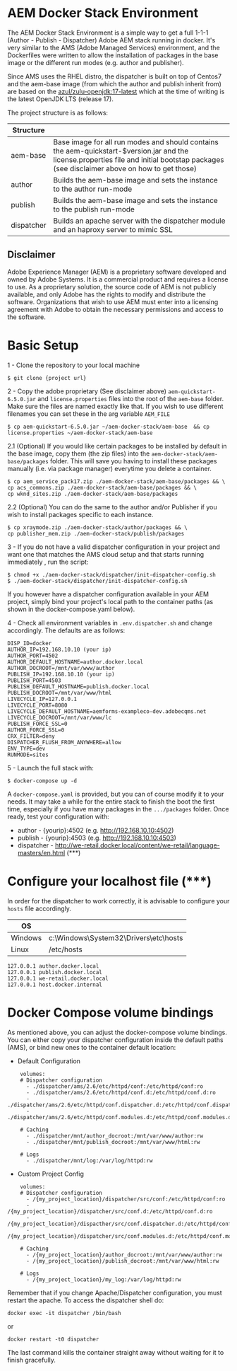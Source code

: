 # AEM Docker Stack Environment

The AEM Docker Stack Environment is a simple way to get a full 1-1-1 (Author - Publish - Dispatcher) Adobe AEM stack running in docker.
It's very similar to the AMS (Adobe Managed Services) environment, and the Dockerfiles were written to allow the installation of packages in the base image or the different run modes (e.g. author and publisher).

Since AMS uses the RHEL distro, the dispatcher is built on top of Centos7 and the aem-base image (from which the author and publish inherit from) are based on the [azul/zulu-openjdk:17-latest](https://hub.docker.com/r/azul/zulu-openjdk) which at the time of writing is the latest OpenJDK LTS (release 17).

The project structure is as follows:

| Structure  |                                                  |
|------------|--------------------------------------------------|
| aem-base   | Base image for all run modes and should contains the aem-quickstart-$version.jar and the license.properties file and initial bootstap packages (see disclaimer above on how to get those) |
| author     | Builds the aem-base image and sets the instance to the author run-mode |
| publish    | Builds the aem-base image and sets the instance to the publish run-mode |
| dispatcher | Builds an apache server with the dispatcher module and an haproxy server to mimic SSL |


## Disclaimer
Adobe Experience Manager (AEM) is a proprietary software developed and owned by Adobe Systems. It is a commercial product and requires a license to use. As a proprietary solution, the source code of AEM is not publicly available, and only Adobe has the rights to modify and distribute the software. Organizations that wish to use AEM must enter into a licensing agreement with Adobe to obtain the necessary permissions and access to the software.

# Basic Setup

1 - Clone the repository to your local machine

```shell
$ git clone {project url}
```
2 - Copy the adobe proprietary (See disclaimer above) ```aem-quickstart-6.5.0.jar``` and ```license.properties``` files into the root of the ```aem-base``` folder. Make sure the files are named exactly like that.
If you wish to use different filenames you can set these in the arg variable ```AEM_FILE```

```shell
$ cp aem-quickstart-6.5.0.jar ~/aem-docker-stack/aem-base  && cp license.properties ~/aem-docker-stack/aem-base 
```

2.1 (Optional) If you would like certain packages to be installed by default in the base image, copy them (the zip files) into the ```aem-docker-stack/aem-base/packages``` folder. This will save you having to install these packages manually (i.e. via package manager) everytime you delete a container.

```shell
$ cp aem_service_pack17.zip ./aem-docker-stack/aem-base/packages && \
cp acs_commons.zip ./aem-docker-stack/aem-base/packages && \
cp wknd_sites.zip ./aem-docker-stack/aem-base/packages
```

2.2 (Optional) You can do the same to the author and/or Publisher if you wish to install packages specific to each instance.

```shell
$ cp xraymode.zip ./aem-docker-stack/author/packages && \
cp publisher_mem.zip ./aem-docker-stack/publish/packages
```

3 - If you do not have a valid dispatcher configuration in your project and want one that matches the AMS cloud setup and that starts running immediately , run the script:

```shell
$ chmod +x ./aem-docker-stack/dispatcher/init-dispatcher-config.sh
$ ./aem-docker-stack/dispatcher/init-dispatcher-config.sh
```
If you however have a dispatcher configuration available in your AEM project, simply bind your project's local path to the container paths (as shown in the docker-compose.yaml below).

4 - Check all environment variables in ```.env.dispatcher.sh``` and change accordingly. The defaults are as follows:

```
DISP_ID=docker
AUTHOR_IP=192.168.10.10 (your ip)
AUTHOR_PORT=4502
AUTHOR_DEFAULT_HOSTNAME=author.docker.local
AUTHOR_DOCROOT=/mnt/var/www/author
PUBLISH_IP=192.168.10.10 (your ip)
PUBLISH_PORT=4503
PUBLISH_DEFAULT_HOSTNAME=publish.docker.local
PUBLISH_DOCROOT=/mnt/var/www/html
LIVECYCLE_IP=127.0.0.1
LIVECYCLE_PORT=8080
LIVECYCLE_DEFAULT_HOSTNAME=aemforms-exampleco-dev.adobecqms.net
LIVECYCLE_DOCROOT=/mnt/var/www/lc
PUBLISH_FORCE_SSL=0
AUTHOR_FORCE_SSL=0
CRX_FILTER=deny
DISPATCHER_FLUSH_FROM_ANYWHERE=allow
ENV_TYPE=dev
RUNMODE=sites
```
5 - Launch the full stack with:

```shell
$ docker-compose up -d
```

A ```docker-compose.yaml``` is provided, but you can of course modify it to your needs. 
It may take a while for the entire stack to finish the boot the first time, especially if you have many packages in the ```.../packages``` folder.
Once ready, test your configuration with:
- author - {yourip}:4502 (e.g. http://192.168.10.10:4502)
- publish - {yourip}:4503 (e.g. http://192.168.10.10:4503)
- dispatcher - http://we-retail.docker.local/content/we-retail/language-masters/en.html (***)

# Configure your localhost file (***)
In order for the dispatcher to work correctly, it is advisable to configure your ```hosts``` file accordingly. 

| OS      |                                       |
|---------|---------------------------------------|
| Windows | c:\Windows\System32\Drivers\etc\hosts |
| Linux   | /etc/hosts |

```
127.0.0.1 author.docker.local
127.0.0.1 publish.docker.local
127.0.0.1 we-retail.docker.local
127.0.0.1 host.docker.internal
```
# Docker Compose volume bindings

As mentioned above, you can adjust the docker-compose volume bindings. You can either copy your dispatcher configuration inside the default paths (AMS), or bind new ones to the container default location:

- Default Configuration
```
    volumes:
    # Dispatcher configuration
      - ./dispatcher/ams/2.6/etc/httpd/conf:/etc/httpd/conf:ro
      - ./dispatcher/ams/2.6/etc/httpd/conf.d:/etc/httpd/conf.d:ro
      - ./dispatcher/ams/2.6/etc/httpd/conf.dispatcher.d:/etc/httpd/conf.dispatcher.d:ro
      - ./dispatcher/ams/2.6/etc/httpd/conf.modules.d:/etc/httpd/conf.modules.d:ro

    # Caching      
      - ./dispatcher/mnt/author_docroot:/mnt/var/www/author:rw
      - ./dispatcher/mnt/publish_docroot:/mnt/var/www/html:rw
      
    # Logs   
      - ./dispatcher/mnt/log:/var/log/httpd:rw
```
- Custom Project Config

```
    volumes:
    # Dispatcher configuration
      - /{my_project_location}/dispatcher/src/conf:/etc/httpd/conf:ro
      - /{my_project_location}/dispatcher/src/conf.d:/etc/httpd/conf.d:ro
      - /{my_project_location}/dispacther/src/conf.dispatcher.d:/etc/httpd/conf.dispatcher.d:ro
      - /{my_project_location}/dispatcher/src/conf.modules.d:/etc/httpd/conf.modules.d:ro

    # Caching      
      - /{my_project_location}/author_docroot:/mnt/var/www/author:rw
      - /{my_project_location}/publish_docroot:/mnt/var/www/html:rw
      
    # Logs   
      - /{my_project_location}/my_log:/var/log/httpd:rw

```

Remember that if you change Apache/Dispatcher configuration, you must restart the apache. To access the dispatcher shell do:

```shell
docker exec -it dispatcher /bin/bash
```
or

```shell
docker restart -t0 dispatcher
```
The last command kills the container straight away without waiting for it to finish gracefully.













